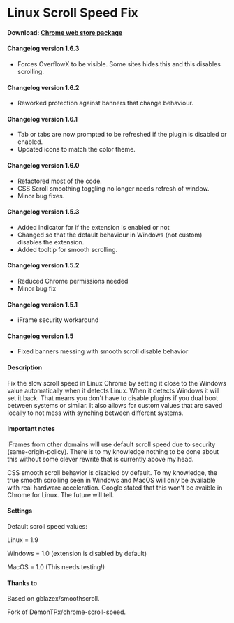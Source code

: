 # Linux Scroll Speed Fix

#### Download: [Chrome web store package](https://chrome.google.com/webstore/detail/linux-scroll-speed-fix/mlboohjioameadaedfjcpemcaangkkbp)

#### Changelog version 1.6.3
- Forces OverflowX to be visible. Some sites hides this and this disables scrolling.

#### Changelog version 1.6.2
- Reworked protection against banners that change behaviour.

#### Changelog version 1.6.1
- Tab or tabs are now prompted to be refreshed if the plugin is disabled or enabled.
- Updated icons to match the color theme.

#### Changelog version 1.6.0
- Refactored most of the code.
- CSS Scroll smoothing toggling no longer needs refresh of window.
- Minor bug fixes.

#### Changelog version 1.5.3
- Added indicator for if the extension is enabled or not
- Changed so that the default behaviour in Windows (not custom) disables the extension.
- Added tooltip for smooth scrolling.

#### Changelog version 1.5.2
- Reduced Chrome permissions needed
- Minor bug fix

#### Changelog version 1.5.1
- iFrame security workaround

#### Changelog version 1.5
- Fixed banners messing with smooth scroll disable behavior

#### Description
Fix the slow scroll speed in Linux Chrome by setting it close to the Windows value automatically when it detects Linux. When it detects Windows it will set it back. That means you don't have to disable plugins if you dual boot between systems or similar. It also allows for custom values that are saved locally to not mess with synching between different systems.

#### Important notes
iFrames from other domains will use default scroll speed due to security (same-origin-policy). There is to my knowledge nothing to be done about this without some clever rewrite that is currently above my head.

CSS smooth scroll behavior is disabled by default. To my knowledge, the true smooth scrolling seen in Windows and MacOS will only be available with real hardware acceleration. Google stated that this won't be avaible in Chrome for Linux. The future will tell.

#### Settings

Default scroll speed values:

Linux = 1.9

Windows = 1.0 (extension is disabled by default)

MacOS = 1.0 (This needs testing!)

#### Thanks to

Based on gblazex/smoothscroll.

Fork of DemonTPx/chrome-scroll-speed.
